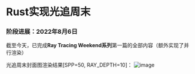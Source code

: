 # Rust实现光追周末
### 阶段进展：2022年8月6日
截至今天，已完成**Ray Tracing Weekend系列**第一篇的全部内容（额外实现了并行渲染）

光追周末封面图渲染结果[SPP=50, RAY_DEPTH=10]：
![image](https://user-images.githubusercontent.com/33785908/183231059-111f8048-1a25-474b-856e-dc75e32de0bc.png)
